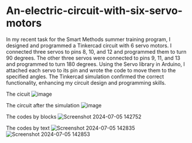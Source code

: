 # An-electric-circuit-with-six-servo-motors

In my recent task for the Smart Methods summer training program, I designed and programmed a Tinkercad circuit with 6 servo motors. I connected three servos to pins 8, 10, and 12 and programmed them to turn 90 degrees. The other three servos were connected to pins 9, 11, and 13 and programmed to turn 180 degrees. Using the Servo library in Arduino, I attached each servo to its pin and wrote the code to move them to the specified angles. The Tinkercad simulation confirmed the correct functionality, enhancing my circuit design and programming skills.

The cicuit 
![image](https://github.com/Sarahsamarkandi/An-electric-circuit-with-six-servo-motors/assets/148528215/7ff84e6f-c3d3-4e0a-a65d-f8e0b5c3d7a5)

The circuit after the simulation 
![image](https://github.com/Sarahsamarkandi/An-electric-circuit-with-six-servo-motors/assets/148528215/c8f9352f-3e79-46e6-94aa-204e22c41dc1)

The codes by blocks 
![Screenshot 2024-07-05 142752](https://github.com/Sarahsamarkandi/An-electric-circuit-with-six-servo-motors/assets/148528215/36cee607-a9da-44bd-bfec-42a59935810d)

The codes by text 
![Screenshot 2024-07-05 142835](https://github.com/Sarahsamarkandi/An-electric-circuit-with-six-servo-motors/assets/148528215/8f53eabc-d3d8-41b9-8aed-857371c5b409)
![Screenshot 2024-07-05 142853](https://github.com/Sarahsamarkandi/An-electric-circuit-with-six-servo-motors/assets/148528215/e22d12f4-9178-428d-b14c-a0e188ddf865)


